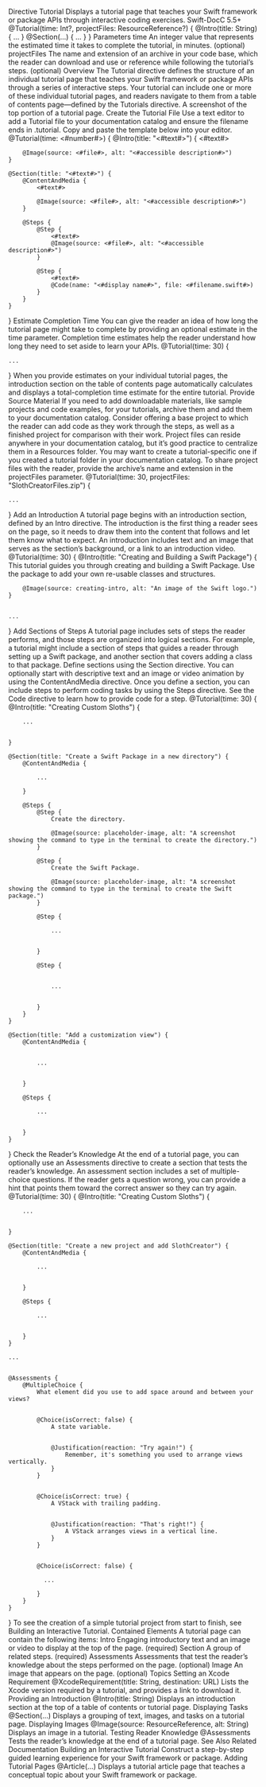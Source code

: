 Directive
Tutorial
Displays a tutorial page that teaches your Swift framework or package APIs through interactive coding exercises.
Swift-DocC 5.5+
@Tutorial(time: Int?, projectFiles: ResourceReference?) {
    @Intro(title: String) { ... }
    @Section(...) { ... }
}
Parameters
time
An integer value that represents the estimated time it takes to complete the tutorial, in minutes. (optional)
projectFiles
The name and extension of an archive in your code base, which the reader can download and use or reference while following the tutorial’s steps. (optional)
Overview
The Tutorial directive defines the structure of an individual tutorial page that teaches your Swift framework or package APIs through a series of interactive steps. Your tutorial can include one or more of these individual tutorial pages, and readers navigate to them from a table of contents page—defined by the Tutorials directive.
A screenshot of the top portion of a tutorial page.
Create the Tutorial File
Use a text editor to add a Tutorial file to your documentation catalog and ensure the filename ends in .tutorial. Copy and paste the template below into your editor.
@Tutorial(time: <#number#>) {
    @Intro(title: "<#text#>") {
        <#text#>

        @Image(source: <#file#>, alt: "<#accessible description#>")
    }

    @Section(title: "<#text#>") {
        @ContentAndMedia {
            <#text#>

            @Image(source: <#file#>, alt: "<#accessible description#>")
        }

        @Steps {
            @Step {
                <#text#>
                @Image(source: <#file#>, alt: "<#accessible description#>")
            }

            @Step {
                <#text#>
                @Code(name: "<#display name#>", file: <#filename.swift#>)
            }
        }
    }
}
Estimate Completion Time
You can give the reader an idea of how long the tutorial page might take to complete by providing an optional estimate in the time parameter. Completion time estimates help the reader understand how long they need to set aside to learn your APIs.
@Tutorial(time: 30) {


    ...


}
When you provide estimates on your individual tutorial pages, the introduction section on the table of contents page automatically calculates and displays a total-completion time estimate for the entire tutorial.
Provide Source Material
If you need to add downloadable materials, like sample projects and code examples, for your tutorials, archive them and add them to your documentation catalog. Consider offering a base project to which the reader can add code as they work through the steps, as well as a finished project for comparison with their work.
Project files can reside anywhere in your documentation catalog, but it’s good practice to centralize them in a Resources folder. You may want to create a tutorial-specific one if you created a tutorial folder in your documentation catalog.
To share project files with the reader, provide the archive’s name and extension in the projectFiles parameter.
@Tutorial(time: 30, projectFiles: "SlothCreatorFiles.zip") {


    ...


}
Add an Introduction
A tutorial page begins with an introduction section, defined by an Intro directive. The introduction is the first thing a reader sees on the page, so it needs to draw them into the content that follows and let them know what to expect. An introduction includes text and an image that serves as the section’s background, or a link to an introduction video.
@Tutorial(time: 30) {
    @Intro(title: "Creating and Building a Swift Package") {
        This tutorial guides you through creating and building a Swift Package. Use the package to add your own re-usable classes and structures.

        @Image(source: creating-intro, alt: "An image of the Swift logo.")
    }


    ...

}
Add Sections of Steps
A tutorial page includes sets of steps the reader performs, and those steps are organized into logical sections. For example, a tutorial might include a section of steps that guides a reader through setting up a Swift package, and another section that covers adding a class to that package.
Define sections using the Section directive. You can optionally start with descriptive text and an image or video animation by using the ContentAndMedia directive. Once you define a section, you can include steps to perform coding tasks by using the Steps directive. See the Code directive to learn how to provide code for a step.
@Tutorial(time: 30) {
    @Intro(title: "Creating Custom Sloths") {

        ...


    }

    @Section(title: "Create a Swift Package in a new directory") {
        @ContentAndMedia {

            ...

        }

        @Steps {
            @Step {
                Create the directory.

                @Image(source: placeholder-image, alt: "A screenshot showing the command to type in the terminal to create the directory.")
            }

            @Step {
                Create the Swift Package.

                @Image(source: placeholder-image, alt: "A screenshot showing the command to type in the terminal to create the Swift package.")
            }

            @Step {

                ...


            }

            @Step {


                ...


            }
        }
    }

    @Section(title: "Add a customization view") {
        @ContentAndMedia {


            ...


        }

        @Steps {

            ...


        }
    }
}
Check the Reader’s Knowledge
At the end of a tutorial page, you can optionally use an Assessments directive to create a section that tests the reader’s knowledge. An assessment section includes a set of multiple-choice questions. If the reader gets a question wrong, you can provide a hint that points them toward the correct answer so they can try again.
@Tutorial(time: 30) {
    @Intro(title: "Creating Custom Sloths") {

        ...


    }

    @Section(title: "Create a new project and add SlothCreator") {
        @ContentAndMedia {

            ...


        }

        @Steps {

            ...


        }
    }

    ...


    @Assessments {
        @MultipleChoice {
            What element did you use to add space around and between your views?


            @Choice(isCorrect: false) {
                A state variable.


                @Justification(reaction: "Try again!") {
                    Remember, it's something you used to arrange views vertically.
                }
            }


            @Choice(isCorrect: true) {
                A VStack with trailing padding.


                @Justification(reaction: "That's right!") {
                    A VStack arranges views in a vertical line.
                }
            }


            @Choice(isCorrect: false) {

              ...

            }
        }
    }
}
To see the creation of a simple tutorial project from start to finish, see Building an Interactive Tutorial.
Contained Elements
A tutorial page can contain the following items:
Intro
Engaging introductory text and an image or video to display at the top of the page. (required)
Section
A group of related steps. (required)
Assessments
Assessments that test the reader’s knowledge about the steps performed on the page. (optional)
Image
An image that appears on the page. (optional)
Topics
Setting an Xcode Requirement
@XcodeRequirement(title: String, destination: URL)
Lists the Xcode version required by a tutorial, and provides a link to download it.
Providing an Introduction
@Intro(title: String)
Displays an introduction section at the top of a table of contents or tutorial page.
Displaying Tasks
@Section(...)
Displays a grouping of text, images, and tasks on a tutorial page.
Displaying Images
@Image(source: ResourceReference, alt: String)
Displays an image in a tutorial.
Testing Reader Knowledge
@Assessments
Tests the reader’s knowledge at the end of a tutorial page.
See Also
Related Documentation
Building an Interactive Tutorial
Construct a step-by-step guided learning experience for your Swift framework or package.
Adding Tutorial Pages
@Article(...)
Displays a tutorial article page that teaches a conceptual topic about your Swift framework or package.
